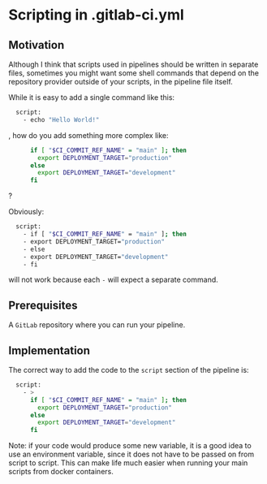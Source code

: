 # Scripting in .gitlab-ci.yml

## Motivation

Although I think that scripts used in pipelines should be written in separate files, sometimes you might want some shell commands that depend on the repository provider outside of your scripts, in the pipeline file itself.

While it is easy to add a single command like this:
```sh
  script:
    - echo "Hello World!"
```
, how do you add something more complex like:
```sh
      if [ "$CI_COMMIT_REF_NAME" = "main" ]; then
        export DEPLOYMENT_TARGET="production"
      else
        export DEPLOYMENT_TARGET="development"
      fi
```
?

Obviously:
```sh
  script:
    - if [ "$CI_COMMIT_REF_NAME" = "main" ]; then
    - export DEPLOYMENT_TARGET="production"
    - else
    - export DEPLOYMENT_TARGET="development"
    - fi
```
will not work because each `-` will expect a separate command.

## Prerequisites

A `GitLab` repository where you can run your pipeline.

## Implementation

The correct way to add the code to the `script` section of the pipeline is:
```sh
  script:
    - >
      if [ "$CI_COMMIT_REF_NAME" = "main" ]; then
        export DEPLOYMENT_TARGET="production"
      else
        export DEPLOYMENT_TARGET="development"
      fi
```
Note: if your code would produce some new variable, it is a good idea to use an environment variable, since it does not have to be passed on from script to script. This can make life much easier when running your main scripts from docker containers.
